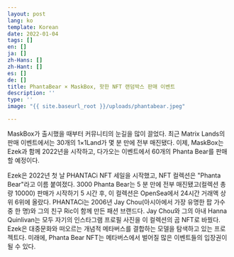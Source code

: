 ```yaml
---
layout: post
lang: ko
template: Korean
date: 2022-01-04
tags: []
en: []
ja: []
zh-Hans: []
zh-Hant: []
es: []
de: []
title: PhantaBear × MaskBox, 핫한 NFT 랜덤박스 판매 이벤트
description: ''
type: ''
image: "{{ site.baseurl_root }}/uploads/phantabear.jpeg"

---
```

MaskBox가 출시했을 때부터 커뮤니티의 눈길을 많이 끌었다. 최근 Matrix Lands의 판매 이벤트에서는 30개의 1×1Land가 몇 분 만에 전부 매진됐다. 이제, MaskBox는 Ezek과 함께 2022년을 시작하고, 다가오는 이벤트에서 60개의 Phanta Bear를 판매할 예정이다.

Ezek은 2022년 첫 날 PHANTACi NFT 세일을 시작했고, NFT 컬렉션은 "Phanta Bear"라고 이름 붙여졌다. 3000 Phanta Bear는 5 분 만에 전부 매진됐고(컬렉션 총량 10000) 판매가 시작하기 5 시간 후, 이 컬렉션은 OpenSea에서 24시간 거래액 상위 6위에 올랐다. PHANTACi는 2006년 Jay Chou(아시아에서 가장 유명한 팝 가수 중 한 명)와 그의 친구 Ric이 함께 만든 패션 브랜드다. Jay Chou와 그의 아내 Hanna Quinlivan는 모두 자기의 인스타그램 프로필 사진을 이 컬렉션의 곰 NFT로 바꿨다. Ezek은 대중문화와 떠오르는 개념적 메타버스를 결합하는 모델을 탐색하고 있는 프로젝트다. 미래에, Phanta Bear NFT는 메타버스에서 벌어질 많은 이벤트들의 입장권이 될 수 있다.